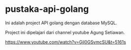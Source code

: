 # pustaka-api-golang
Ini adalah project API golang dengan database MySQL.

Project ini dipelajari dari channel youtube Agung Setiawan.

https://www.youtube.com/watch?v=GjI0GSvmcSU&t=5161s
